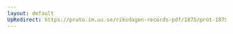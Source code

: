```yaml
---
layout: default
UpRedirect: https://pruto.im.uu.se/riksdagen-records-pdf/1875/prot-1875--ak--004.pdf
---
```

